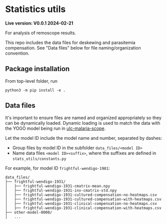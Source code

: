 # Statistics utils
**Live version: V0.0.1 2024-02-21**

For analysis of remoscope results.

This repo includes the data files for deskewing and parasitemia compensation. See "Data files" below for file naming/organization convention.

## Package installation
From top-level folder, run
```console
python3 -m pip install -e .
```

## Data files
It's important to ensure files are named and organized appropriately so they can be dynamically loaded. Dynamic loading is used to match the data with the YOGO model being run in [ulc-malaria-scope](https://github.com/czbiohub-sf/ulc-malaria-scope).

Let the model ID include the model name and number, separated by dashes:
* Group files by model ID in the subfolder ```data_files/<model ID>```
* Name data files ```<model ID><suffix>```, where the suffixes are defined in ```stats_utils/constants.py```

For example, for model ID ```frightful-wendigo-1981```:
```
data_files/
├── frightful-wendigo-1931/
│   ├── frightful-wendigo-1931-cmatrix-mean.npy
│   ├── frightful-wendigo-1931-inv-cmatrix-std.npy
│   ├── frightful-wendigo-1931-cultured-compensation-no-heatmaps.csv
│   ├── frightful-wendigo-1931-cultured-compensation-with-heatmaps.csv
│   ├── frightful-wendigo-1931-clinical-compensation-no-heatmaps.csv
│   ├── frightful-wendigo-1931-clinical-compensation-with-heatmaps.csv
├── other-model-0000/
│   ... 
```

